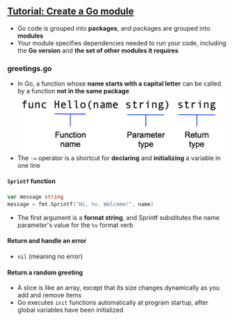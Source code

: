 ## [Tutorial: Create a Go module](https://go.dev/doc/tutorial/create-module)

- Go code is grouped into **packages**, and packages are grouped into **modules**
- Your module specifies dependencies needed to run your code, including the **Go version** and **the set of other modules it requires**

### greetings.go
- In Go, a function whose **name starts with a capital letter** can be called by a function **not in the same package**
![img.png](img.png)
- The `:=` operator is a shortcut for **declaring** and **initializing** a variable in one line

#### `Sprintf` function
```go
var message string
message = fmt.Sprintf("Hi, %v. Welcome!", name)
```
- The first argument is a **format string**, and Sprintf substitutes the name parameter's value for the `%v` format verb

#### Return and handle an error
- `nil` (meaning no error)


#### Return a random greeting
- A slice is like an array, except that its size changes dynamically as you add and remove items
- Go executes `init` functions automatically at program startup, after global variables have been initialized